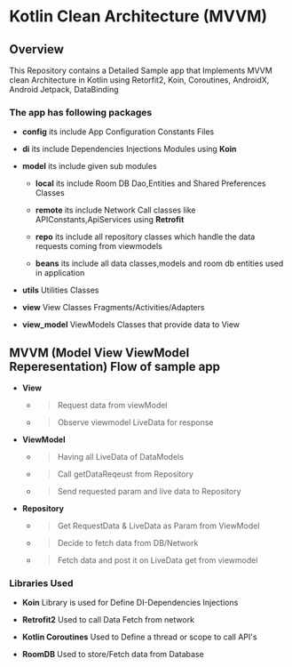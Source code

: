   # Kotlin Clean Architecture (MVVM)

## Overview
This Repository contains a Detailed Sample app that Implements MVVM clean Architecture in Kotlin using
Retorfit2, Koin, Coroutines, AndroidX, Android Jetpack, DataBinding 

### The app has following packages

 - **config** its include App Configuration Constants Files 
 
 - **di** its include Dependencies Injections Modules using **Koin**
 
 - **model** its include given sub modules 
 
   - **local** its include Room DB Dao,Entities and Shared Preferences Classes  
   
   - **remote** its include Network Call classes like APIConstants,ApiServices using **Retrofit**
   
   - **repo** its include all repository classes which handle the data requests coming from viewmodels 
   
   - **beans** its include all data classes,models and room db entities used in application
   
 - **utils** Utilities Classes 
 
 - **view** View Classes Fragments/Activities/Adapters 
 
 - **view_model** ViewModels Classes that provide data to View 

 
 
 
## MVVM (Model View ViewModel Reperesentation) Flow of sample app 

- **View** 
  - >Request data from viewModel
  
  - >Observe viewmodel LiveData for response  


- **ViewModel**  
  - >Having all LiveData of DataModels   
  
  - >Call getDataReqeust from Repository
  
  - > Send requested param and live data to Repository  

- **Repository** 
  - > Get RequestData & LiveData as Param from ViewModel 
  
  - > Decide to fetch data from DB/Network 
  
  - > Fetch data and post it on LiveData get from viewmodel
            
  
### Libraries Used   
- **Koin**  Library is used for Define DI-Dependencies Injections

- **Retrofit2** Used to call Data Fetch  from network

- **Kotlin Coroutines** Used to Define a thread or scope to call API's 

- **RoomDB** Used to store/Fetch data from Database



